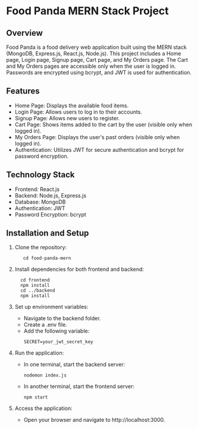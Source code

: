 # Food Panda MERN Stack Project

## Overview
Food Panda is a food delivery web application built using the MERN stack (MongoDB, Express.js, React.js, Node.js). This project includes a Home page, Login page, Signup page, Cart page, and My Orders page. The Cart and My Orders pages are accessible only when the user is logged in. Passwords are encrypted using bcrypt, and JWT is used for authentication.

## Features
- Home Page: Displays the available food items.
- Login Page: Allows users to log in to their accounts.
- Signup Page: Allows new users to register.
- Cart Page: Shows items added to the cart by the user (visible only when logged in).
- My Orders Page: Displays the user's past orders (visible only when logged in).
- Authentication: Utilizes JWT for secure authentication and bcrypt for password encryption.

## Technology Stack
- Frontend: React.js
- Backend: Node.js, Express.js
- Database: MongoDB
- Authentication: JWT
- Password Encryption: bcrypt

## Installation and Setup
1. Clone the repository:
   ```git clone https://github.com/yourusername/food-panda-mern.git
      cd food-panda-mern
    ```

2. Install dependencies for both frontend and backend:
    ```
      cd frontend
      npm install
      cd ../backend
      npm install
    ```

3. Set up environment variables:
    - Navigate to the backend folder.
    - Create a .env file.
    - Add the following variable:
      ```
      SECRET=your_jwt_secret_key
      ```
4. Run the application:
    - In one terminal, start the backend server:
        ```cd backend
        nodemon index.js
        ```
    - In another terminal, start the frontend server:
        ```cd frontend
        npm start
        ```
5. Access the application:
    - Open your browser and navigate to http://localhost:3000.
